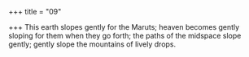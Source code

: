 +++
title = "09"

+++
This earth slopes gently for the Maruts; heaven becomes gently sloping  for them when they go forth;
the paths of the midspace slope gently; gently slope the mountains of  lively drops.